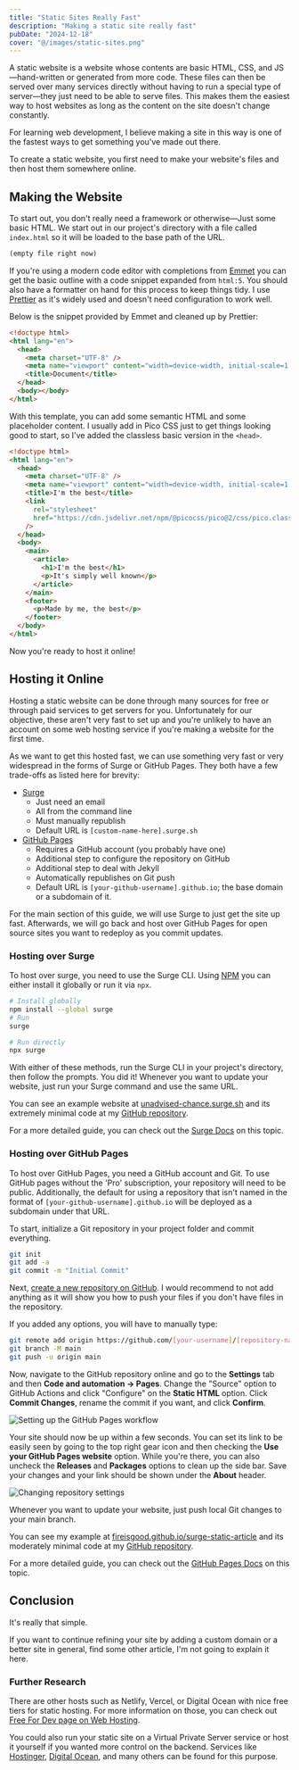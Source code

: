 ```yaml
---
title: "Static Sites Really Fast"
description: "Making a static site really fast"
pubDate: "2024-12-18"
cover: "@/images/static-sites.png"
---
```


A static website is a website whose contents are basic HTML, CSS, and JS&mdash;hand-written or generated from more code.
These files can then be served over many services directly without having to run a special type of server&mdash;they
just need to be able to serve files. This makes them the easiest way to host websites as long as the content on the site
doesn't change constantly.

For learning web development, I believe making a site in this way is one of the fastest ways to get something you've
made out there.

To create a static website, you first need to make your website's files and then host them somewhere online.

## Making the Website

To start out, you don't really need a framework or otherwise&mdash;Just some basic HTML. We start out in our project's
directory with a file called `index.html` so it will be loaded to the base path of the URL.

```html title="index.html"
(empty file right now)
```

If you're using a modern code editor with completions from [Emmet](https://emmet.io) you can get the basic outline with
a code snippet expanded from `html:5`. You should also have a formatter on hand for this process to keep things tidy. I
use [Prettier](https://prettier.io) as it's widely used and doesn't need configuration to work well.

Below is the snippet provided by Emmet and cleaned up by Prettier:

```html title="index.html"
<!doctype html>
<html lang="en">
  <head>
    <meta charset="UTF-8" />
    <meta name="viewport" content="width=device-width, initial-scale=1.0" />
    <title>Document</title>
  </head>
  <body></body>
</html>
```

With this template, you can add some semantic HTML and some placeholder content. I usually add in Pico CSS just to get
things looking good to start, so I've added the classless basic version in the `<head>`.

<!-- use default prettier format as an example -->
<!-- prettier-ignore -->
```html title="index.html"
<!doctype html>
<html lang="en">
  <head>
    <meta charset="UTF-8" />
    <meta name="viewport" content="width=device-width, initial-scale=1.0" />
    <title>I'm the best</title>
    <link
      rel="stylesheet"
      href="https://cdn.jsdelivr.net/npm/@picocss/pico@2/css/pico.classless.min.css"
    />
  </head>
  <body>
    <main>
      <article>
        <h1>I'm the best</h1>
        <p>It's simply well known</p>
      </article>
    </main>
    <footer>
      <p>Made by me, the best</p>
    </footer>
  </body>
</html>
```

Now you're ready to host it online!

## Hosting it Online

Hosting a static website can be done through many sources for free or through paid services to get servers for you.
Unfortunately for our objective, these aren't very fast to set up and you're unlikely to have an account on some web
hosting service if you're making a website for the first time.

As we want to get this hosted fast, we can use something very fast or very widespread in the forms of Surge or GitHub
Pages. They both have a few trade-offs as listed here for brevity:

- [Surge](https://surge.sh)
  - Just need an email
  - All from the command line
  - Must manually republish
  - Default URL is `[custom-name-here].surge.sh`
- [GitHub Pages](https://pages.github.com)
  - Requires a GitHub account (you probably have one)
  - Additional step to configure the repository on GitHub
  - Additional step to deal with Jekyll
  - Automatically republishes on Git push
  - Default URL is `[your-github-username].github.io`; the base domain or a subdomain of it.

For the main section of this guide, we will use Surge to just get the site up fast. Afterwards, we will go back and host
over GitHub Pages for open source sites you want to redeploy as you commit updates.

### Hosting over Surge

To host over surge, you need to use the Surge CLI. Using [NPM](https://www.npmjs.com) you can either install it globally
or run it via `npx`.

```bash
# Install globally
npm install --global surge
# Run
surge

# Run directly
npx surge
```

With either of these methods, run the Surge CLI in your project's directory, then follow the prompts. You did it!
Whenever you want to update your website, just run your Surge command and use the same URL.

You can see an example website at [unadvised-chance.surge.sh](https://unadvised-chance.surge.sh) and its extremely
minimal code at my [GitHub repository](https://github.com/FireIsGood/surge-static-article).

For a more detailed guide, you can check out the [Surge Docs](https://surge.sh/help/getting-started-with-surge) on this
topic.

### Hosting over GitHub Pages

To host over GitHub Pages, you need a GitHub account and Git. To use GitHub pages without the 'Pro' subscription, your
repository will need to be public. Additionally, the default for using a repository that isn't named in the format of
`[your-github-username].github.io` will be deployed as a subdomain under that URL.

To start, initialize a Git repository in your project folder and commit everything.

```bash
git init
git add -a
git commit -m "Initial Commit"
```

Next, [create a new repository on GitHub](https://github.com/new). I would recommend to not add anything as it will show
you how to push your files if you don't have files in the repository.

If you added any options, you will have to manually type:

```bash
git remote add origin https://github.com/[your-username]/[repository-name].git
git branch -M main
git push -u origin main
```

Now, navigate to the GitHub repository online and go to the **Settings** tab and then **Code and automation -> Pages**.
Change the "Source" option to GitHub Actions and click "Configure" on the **Static HTML** option. Click **Commit
Changes**, rename the commit if you want, and click **Confirm**.

![Setting up the GitHub Pages workflow](../../images/gh-pages-actions.png)

Your site should now be up within a few seconds. You can set its link to be easily seen by going to the top right gear
icon and then checking the **Use your GitHub Pages website** option. While you're there, you can also uncheck the
**Releases** and **Packages** options to clean up the side bar. Save your changes and your link should be shown under
the **About** header.

![Changing repository settings](../../images/gh-pages-repo-settings.png)

Whenever you want to update your website, just push local Git changes to your main branch.

You can see my example at
[fireisgood.github.io/surge-static-article](https://fireisgood.github.io/surge-static-article/) and its moderately
minimal code at my [GitHub repository](https://github.com/FireIsGood/surge-static-article).

For a more detailed guide, you can check out the [GitHub Pages Docs](https://docs.github.com/en/pages/quickstart) on
this topic.

## Conclusion

It's really that simple.

If you want to continue refining your site by adding a custom domain or a better site in general, find some other
article, I'm not going to explain it here.

### Further Research

There are other hosts such as Netlify, Vercel, or Digital Ocean with nice free tiers for static hosting. For more
information on those, you can check out [Free For Dev page on Web Hosting](https://free-for.dev/#/?id=web-hosting).

You could also run your static site on a Virtual Private Server service or host it yourself if you wanted more control
on the backend. Services like [Hostinger](https://www.hostinger.com/vps-hosting),
[Digital Ocean](https://www.digitalocean.com/pricing), and many others can be found for this purpose.
